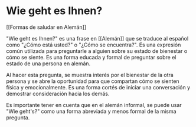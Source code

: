 # Wie geht es Ihnen?

[[Formas de saludar en Alemán]]

"Wie geht es Ihnen?" es una frase en [[Alemán]] que se traduce al español como "¿Cómo está usted?" o "¿Cómo se encuentra?". Es una expresión común utilizada para preguntarle a alguien sobre su estado de bienestar o cómo se siente. Es una forma educada y formal de preguntar sobre el estado de una persona en alemán.

Al hacer esta pregunta, se muestra interés por el bienestar de la otra persona y se abre la oportunidad para que compartan cómo se sienten física y emocionalmente. Es una forma cortés de iniciar una conversación y demostrar consideración hacia los demás.

Es importante tener en cuenta que en el alemán informal, se puede usar "Wie geht's?" como una forma abreviada y menos formal de la misma pregunta.